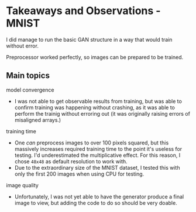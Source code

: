 # Takeaways and Observations - MNIST

I did manage to run the basic GAN structure in a way that would train without error.

Preprocessor worked perfectly, so images can be prepared to be trained.

## Main topics

model convergence
* I was not able to get observable results from training, but was able to confirm training was happening without crashing, as it was able to perform the trainig without erroring out (it was originally raising errors of misaligned arrays.)

training time
* One *can* preprocess images to over 100 pixels squared, but this massively increases required training time to the point it's useless for testing. I'd underestimated the multiplicative effect. For this reason, I chose `48x48` as default resolution to work with.
* Due to the extraordinary size of the MNIST dataset, I tested this with only the first 200 images when using CPU for testing.

image quality
* Unfortunately, I was not yet able to have the generator produce a final image to view, but adding the code to do so should be very doable.
